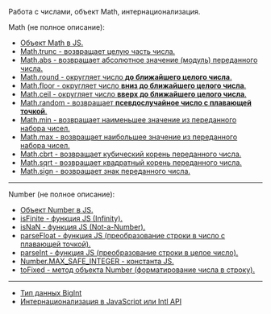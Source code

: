 Работа с числами, объект Math, интернационализация.

Math (не полное описание):

- [Объект Math в JS.](./DOC/Math/MathInJavaScript.md)
- [Math.trunc - возвращает целую часть числа.](./DOC/Math/Math_trunc.md)
- [Math.abs - возвращает абсолютное значение (модуль) переданного числа.](./DOC/Math/Math_abs.md)
- [Math.round - округляет число **до ближайшего целого числа**.](./DOC/Math/Math_round.md)
- [Math.floor - округляет число **вниз до ближайшего целого числа**.](./DOC/Math/Math_floor.md)
- [Math.ceil - округляет число **вверх до ближайшего целого числа**.](./DOC/Math/Math_ceil.md)
- [Math.random - возвращает **псевдослучайное число с плавающей точкой**.](./DOC/Math/Math_random.md)
- [Math.min - возвращает наименьшее значение из переданного набора чисел.](./DOC/Math/Math_min.md)
- [Math.max - возвращает наибольшее значение из переданного набора чисел.](./DOC/Math/Math_max.md)
- [Math.cbrt - возвращает кубический корень переданного числа.](./DOC/Math/Math_cbrt.md)
- [Math.sqrt - возвращает квадратный корень переданного числа.](./DOC/Math/Math_sqrt.md)
- [Math.sign - возвращает знак переданного числа.](./DOC/Math/Math_sign.md)

---
Number (не полное описание):

- [Объект Number в JS.](./DOC/Number/NumberInJavaScript.md) 
- [isFinite - функция JS (Infinity).](./DOC/Number/isFiniteFunction.md)
- [isNaN - функция JS (Not-a-Number).](./DOC/Number/isNaNFunction.md)
- [parseFloat - функция JS (преобразование строки в число с плавающей точкой).](./DOC/Number/parseFloatFunction.md)
- [parseInt - функция JS (преобразование строки в целое число).](./DOC/Number/parseIntFunction.md)
- [Number.MAX_SAFE_INTEGER - константа JS.](./DOC/Number/Number_MAX_SAFE_INTEGER.md)
- [toFixed - метод объекта Number (форматирование числа в строку).](./DOC/Number/toFixed.md)

---
- [Тип данных BigInt](./DOC/BigInt.md)
- [Интернационализация в JavaScript или Intl API](./DOC/IntlOnJS.md)